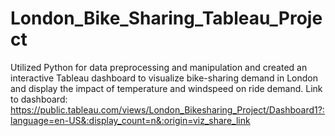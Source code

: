 # London_Bike_Sharing_Tableau_Project

Utilized Python for data preprocessing and manipulation and created an interactive Tableau dashboard to visualize bike-sharing demand in London and display the impact of temperature and windspeed on ride demand.
Link to dashboard: 
https://public.tableau.com/views/London_Bikesharing_Project/Dashboard1?:language=en-US&:display_count=n&:origin=viz_share_link
